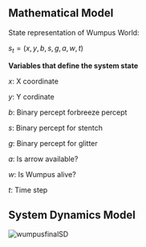 ## Mathematical Model
State representation of Wumpus World:

$s_t=(x,y,b,s,g,a,w,t)$

**Variables that define the system state**

$x$: X coordinate

$y$: Y cordinate

$b$: Binary percept forbreeze percept

$s$: Binary percept for stentch

$g$: Binary percept for glitter

$a$: Is arrow available?

$w$: Is Wumpus alive?

$t$: Time step

## System Dynamics Model

![wumpusfinalSD](https://github.com/user-attachments/assets/db7c6c4a-606a-4986-acc9-2ce0e79f7da4)
